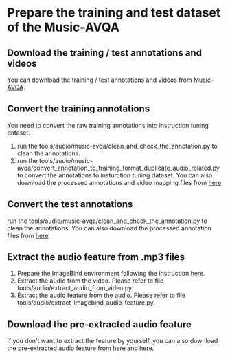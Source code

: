 # Prepare the training and test dataset of the Music-AVQA

## Download the training / test annotations and videos
You can download the training / test annotations and videos from [Music-AVQA](https://gewu-lab.github.io/MUSIC-AVQA/).

## Convert the training annotations 
You need to convert the raw training annotations into instruction tuning dataset. 
1. run the tools/audio/music-avqa/clean_and_check_the_annotation.py to clean the annotations.
2. run the tools/audio/music-avqa/convert_annotation_to_training_format_duplicate_audio_related.py to convert the annotations to insturction tuning dataset.
You can also download the processed annotations and video mapping files from [here](https://huggingface.co/datasets/zhuomingliu/PAVEDataset/tree/main).

## Convert the test annotations 
run the tools/audio/music-avqa/clean_and_check_the_annotation.py to clean the annotations. You can also download the processed annotation files from [here](https://huggingface.co/datasets/zhuomingliu/PAVEDataset/tree/main).

## Extract the audio feature from .mp3 files
1. Prepare the ImageBind environment following the instruction [here](https://github.com/facebookresearch/ImageBind).
2. Extract the audio from the video. Please refer to file tools/audio/extract_audio_from_video.py.
3. Extract the audio feature from the audio. Please refer to file tools/audio/extract_imagebind_audio_feature.py.

## Download the pre-extracted audio feature
If you don't want to extract the feature by yourself, you can also download the pre-extracted audio feature from [here](https://huggingface.co/datasets/zhuomingliu/PAVEDataset/blob/main/MUCIS-AVQA-videos-Synthetic_audio_imagebind_feat.zip) and [here](https://huggingface.co/datasets/zhuomingliu/PAVEDataset/blob/main/MUSIC-AVQA-videos-Real_audio_imagebind_feat.zip).
